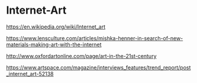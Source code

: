 # Internet-Art
https://en.wikipedia.org/wiki/Internet_art

https://www.lensculture.com/articles/mishka-henner-in-search-of-new-materials-making-art-with-the-internet

http://www.oxfordartonline.com/page/art-in-the-21st-century

https://www.artspace.com/magazine/interviews_features/trend_report/post_internet_art-52138
